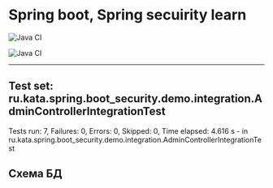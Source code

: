 # Spring boot, Spring secuirity learn

![Java CI](https://github.com/G4linov/PP_312/workflows/Java%20CI/badge.svg)

![Java CI](https://github.com/G4linov/PP_312/workflows/Java%20CI/badge.svg)

-------------------------------------------------------------------------------
Test set: ru.kata.spring.boot_security.demo.integration.AdminControllerIntegrationTest
-------------------------------------------------------------------------------
Tests run: 7, Failures: 0, Errors: 0, Skipped: 0, Time elapsed: 4.616 s - in ru.kata.spring.boot_security.demo.integration.AdminControllerIntegrationTest


## Схема БД

